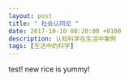 ```yaml
---
layout: post
title: " 社会认同论 "
date: 2017-10-10 00:20:00 +0100
description: 认知科学在生活中案例
tags: [生活中的科学]
---
```


test! new rice is yummy!
